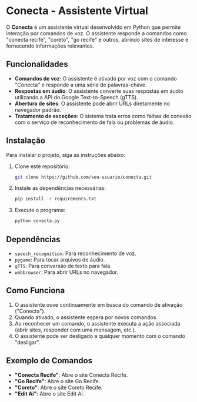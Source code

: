 # Conecta - Assistente Virtual

O **Conecta** é um assistente virtual desenvolvido em Python que permite interação por comandos de voz. O assistente responde a comandos como "conecta recife", "coreto", "go recife" e outros, abrindo sites de interesse e fornecendo informações relevantes.

## Funcionalidades

- **Comandos de voz**: O assistente é ativado por voz com o comando "Conecta" e responde a uma série de palavras-chave.
- **Respostas em áudio**: O assistente converte suas respostas em áudio utilizando a API do Google Text-to-Speech (gTTS).
- **Abertura de sites**: O assistente pode abrir URLs diretamente no navegador padrão.
- **Tratamento de exceções**: O sistema trata erros como falhas de conexão com o serviço de reconhecimento de fala ou problemas de áudio.

## Instalação

Para instalar o projeto, siga as instruções abaixo:

1. Clone este repositório:

   ```bash
   git clone https://github.com/seu-usuario/conecta.git

2. Instale as dependências necessárias:

   ```bash
   pip install -r requirements.txt

3. Execute o programa:

      ```bash
   python conecta.py
    
## Dependências

- `speech_recognition`: Para reconhecimento de voz.
- `pygame`: Para tocar arquivos de áudio.
- `gTTS`: Para conversão de texto para fala.
- `webbrowser`: Para abrir URLs no navegador.

## Como Funciona

1. O assistente ouve continuamente em busca do comando de ativação ("Conecta").
2. Quando ativado, o assistente espera por novos comandos.
3. Ao reconhecer um comando, o assistente executa a ação associada (abrir sites, responder com uma mensagem, etc.).
4. O assistente pode ser desligado a qualquer momento com o comando "desligar".

## Exemplo de Comandos

- **"Conecta Recife"**: Abre o site Conecta Recife.
- **"Go Recife"**: Abre o site Go Recife.
- **"Coreto"**: Abre o site Coreto Recife.
- **"Edit Ai"**: Abre o site Edit Ai.
